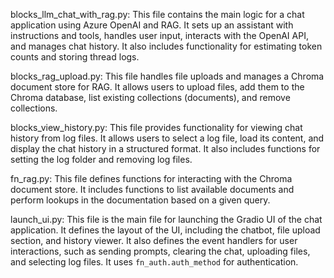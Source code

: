 blocks_llm_chat_with_rag.py: This file contains the main logic for a chat application using Azure OpenAI and RAG. It sets up an assistant with instructions and tools, handles user input, interacts with the OpenAI API, and manages chat history. It also includes functionality for estimating token counts and storing thread logs.

blocks_rag_upload.py: This file handles file uploads and manages a Chroma document store for RAG. It allows users to upload files, add them to the Chroma database, list existing collections (documents), and remove collections.

blocks_view_history.py: This file provides functionality for viewing chat history from log files. It allows users to select a log file, load its content, and display the chat history in a structured format. It also includes functions for setting the log folder and removing log files.

fn_rag.py: This file defines functions for interacting with the Chroma document store. It includes functions to list available documents and perform lookups in the documentation based on a given query.

launch_ui.py: This file is the main file for launching the Gradio UI of the chat application. It defines the layout of the UI, including the chatbot, file upload section, and history viewer. It also defines the event handlers for user interactions, such as sending prompts, clearing the chat, uploading files, and selecting log files. It uses `fn_auth.auth_method` for authentication.
